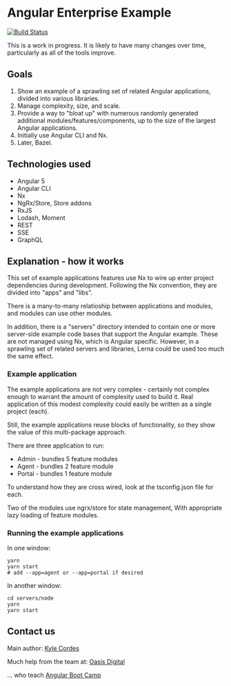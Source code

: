 # Angular Enterprise Example

[![Build Status](https://travis-ci.org/OasisDigital/scalable-enterprise-angular.svg?branch=master)](https://travis-ci.org/OasisDigital/scalable-enterprise-angular)

This is a work in progress. It is likely to have many changes over time,
particularly as all of the tools improve.

## Goals

1. Show an example of a sprawling set of related Angular applications, divided
   into various libraries.
2. Manage complexity, size, and scale.
3. Provide a way to "bloat up" with numerous randomly generated additional
   modules/features/components, up to the size of the largest Angular
   applications.
4. Initially use Angular CLI and Nx.
5. Later, Bazel.

## Technologies used

* Angular 5
* Angular CLI
* Nx
* NgRx/Store, Store addons
* RxJS
* Lodash, Moment
* REST
* SSE
* GraphQL

## Explanation - how it works

This set of example applications features use Nx to wire up enter project
dependencies during development. Following the Nx convention, they are divided
into "apps" and "libs".

There is a many-to-many relatioship between applications and modules, and
modules can use other modules.

In addition, there is a "servers" directory intended to contain one or more
server-side example code bases that support the Angular example. These are not
managed using Nx, which is Angular specific. However, in a sprawling set of
related servers and libraries, Lerna could be used too much the same effect.

### Example application

The example applications are not very complex - certainly not complex enough to
warrant the amount of complexity used to build it. Real application of this
modest complexity could easily be written as a single project (each).

Still, the example applications reuse blocks of functionality, so they show the
value of this multi-package approach.

There are three application to run:

* Admin - bundles 5 feature modules
* Agent - bundles 2 feature module
* Portal - bundles 1 feature module

To understand how they are cross wired, look at the tsconfig.json file for each.

Two of the modules use ngrx/store for state management, With appropriate lazy
loading of feature modules.

### Running the example applications

In one window:

```
yarn
yarn start
# add --app=agent or --app=portal if desired
```

In another window:

```
cd servers/node
yarn
yarn start
```

## Contact us

Main author: [Kyle Cordes](http://kylecordes.com/)

Much help from the team at: [Oasis Digital](https://oasisdigital.com/)

... who teach [Angular Boot Camp](https://angularbootcamp.com/)

